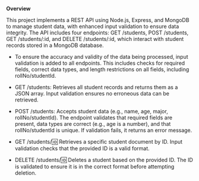 **Overview**

This project implements a REST API using Node.js, Express, and MongoDB to manage student data, with enhanced input validation to ensure data integrity. The API includes four endpoints: GET /students, POST /students, GET /students/:id, and DELETE /students/:id, which interact with student records stored in a MongoDB database.

- To ensure the accuracy and validity of the data being processed, input validation is added to all endpoints. This includes checks for required fields, correct data types, and length restrictions on all fields, including rollNo/studentId.

- GET /students: Retrieves all student records and returns them as a JSON array. Input validation ensures no erroneous data can be retrieved.

- POST /students: Accepts student data (e.g., name, age, major, rollNo/studentId). The endpoint validates that required fields are present, data types are correct (e.g., age is a number), and that rollNo/studentId is unique. If validation fails, it returns an error message.

- GET /students/:id: Retrieves a specific student document by ID. Input validation checks that the provided ID is a valid format.

- DELETE /students/:id: Deletes a student based on the provided ID. The ID is validated to ensure it is in the correct format before attempting deletion.
